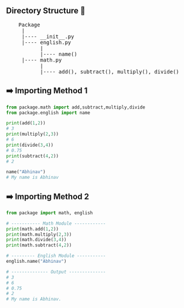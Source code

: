 ## Directory Structure 📁
<pre>
    Package
     |
     |---- __init__.py
     |---- english.py
           |
           |---- name()
     |---- math.py
           |
           |---- add(), subtract(), multiply(), divide()
</pre>


## ➡️ Importing Method 1
```py
from package.math import add,subtract,multiply,divide
from package.english import name

print(add(1,2))
# 3
print(multiply(2,3))
# 6
print(divide(3,4))
# 0.75
print(subtract(4,2))
# 2

name("Abhinav")
# My name is Abhinav
```



## ➡️ Importing Method 2

```py
from package import math, english

# ----------- Math Module ------------
print(math.add(1,2))
print(math.multiply(2,3))
print(math.divide(3,4))
print(math.subtract(4,2))

# --------- English Module -----------
english.name("Abhinav")

# -------------- Output --------------
# 3
# 6
# 0.75
# 2
# My name is Abhinav.
```
